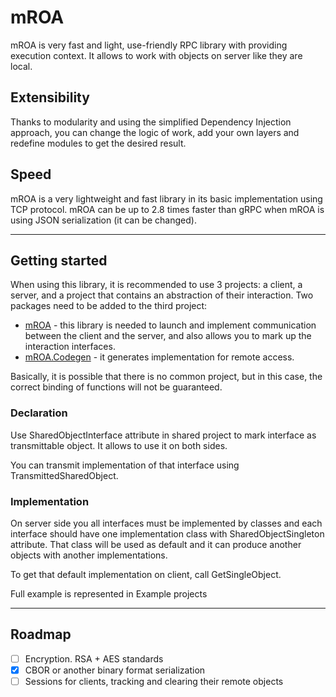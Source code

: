 # mROA

mROA is very fast and light, use-friendly RPC library with providing execution context. It allows to work with objects 
on server like they are local.

## Extensibility

Thanks to modularity and using the simplified Dependency Injection approach, you can change the logic of work, add your 
own layers and redefine modules to get the desired result.

## Speed

mROA is a very lightweight and fast library in its basic implementation using TCP protocol. mROA can be up to 2.8 times 
faster than gRPC when mROA is using JSON serialization (it can be changed).

---

## Getting started

When using this library, it is recommended to use 3 projects: a client, a server, and a project that contains an 
abstraction of their interaction. Two packages need to be added to the third project:

* [mROA](https://www.nuget.org/packages/mROA/) - this library is needed to launch and implement communication between 
the client and the server, and also allows you to mark up the interaction interfaces.
* [mROA.Codegen](https://www.nuget.org/packages/mROA.Codegen/) - it generates implementation for remote access.

Basically, it is possible that there is no common project, but in this case, the correct binding of functions will not be guaranteed.

### Declaration 

Use SharedObjectInterface attribute in shared project to mark interface as transmittable object. It allows to use it on both sides.

You can transmit implementation of that interface using TransmittedSharedObject.

### Implementation

On server side you all interfaces must be implemented by classes and each interface should have one implementation class
with SharedObjectSingleton attribute. That class will be used as default and it can produce another objects with another
implementations.

To get that default implementation on client, call GetSingleObject.

Full example is represented in Example projects

---

## Roadmap

* [ ] Encryption. RSA + AES standards
* [x] CBOR or another binary format serialization
* [ ] Sessions for clients, tracking and clearing their remote objects
